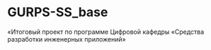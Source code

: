 # GURPS-SS_base
«Итоговый проект по программе  Цифровой кафедры «Средства разработки инженерных приложений»
